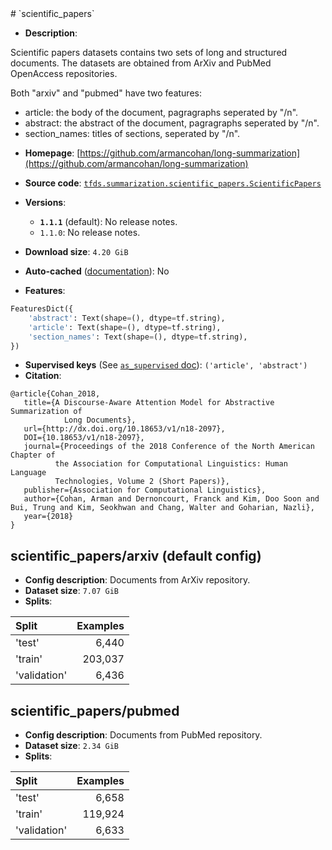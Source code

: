 <div itemscope itemtype="http://schema.org/Dataset">
  <div itemscope itemprop="includedInDataCatalog" itemtype="http://schema.org/DataCatalog">
    <meta itemprop="name" content="TensorFlow Datasets" />
  </div>
  <meta itemprop="name" content="scientific_papers" />
  <meta itemprop="description" content="Scientific papers datasets contains two sets of long and structured documents.&#10;The datasets are obtained from ArXiv and PubMed OpenAccess repositories.&#10;&#10;Both &quot;arxiv&quot; and &quot;pubmed&quot; have two features:&#10;&#10;  - article: the body of the document, pagragraphs seperated by &quot;/n&quot;.&#10;  - abstract: the abstract of the document, pagragraphs seperated by &quot;/n&quot;.&#10;  - section_names: titles of sections, seperated by &quot;/n&quot;.&#10;&#10;To use this dataset:&#10;&#10;```python&#10;import tensorflow_datasets as tfds&#10;&#10;ds = tfds.load(&#x27;scientific_papers&#x27;, split=&#x27;train&#x27;)&#10;for ex in ds.take(4):&#10;  print(ex)&#10;```&#10;&#10;See [the guide](https://www.tensorflow.org/datasets/overview) for more&#10;informations on [tensorflow_datasets](https://www.tensorflow.org/datasets).&#10;&#10;" />
  <meta itemprop="url" content="https://www.tensorflow.org/datasets/catalog/scientific_papers" />
  <meta itemprop="sameAs" content="https://github.com/armancohan/long-summarization" />
  <meta itemprop="citation" content="@article{Cohan_2018,&#10;   title={A Discourse-Aware Attention Model for Abstractive Summarization of&#10;            Long Documents},&#10;   url={http://dx.doi.org/10.18653/v1/n18-2097},&#10;   DOI={10.18653/v1/n18-2097},&#10;   journal={Proceedings of the 2018 Conference of the North American Chapter of&#10;          the Association for Computational Linguistics: Human Language&#10;          Technologies, Volume 2 (Short Papers)},&#10;   publisher={Association for Computational Linguistics},&#10;   author={Cohan, Arman and Dernoncourt, Franck and Kim, Doo Soon and Bui, Trung and Kim, Seokhwan and Chang, Walter and Goharian, Nazli},&#10;   year={2018}&#10;}" />
</div>
# `scientific_papers`

*   **Description**:

Scientific papers datasets contains two sets of long and structured documents.
The datasets are obtained from ArXiv and PubMed OpenAccess repositories.

Both "arxiv" and "pubmed" have two features:

-   article: the body of the document, pagragraphs seperated by "/n".
-   abstract: the abstract of the document, pagragraphs seperated by "/n".
-   section_names: titles of sections, seperated by "/n".

*   **Homepage**:
    [https://github.com/armancohan/long-summarization](https://github.com/armancohan/long-summarization)

*   **Source code**:
    [`tfds.summarization.scientific_papers.ScientificPapers`](https://github.com/tensorflow/datasets/tree/master/tensorflow_datasets/summarization/scientific_papers.py)

*   **Versions**:

    *   **`1.1.1`** (default): No release notes.
    *   `1.1.0`: No release notes.

*   **Download size**: `4.20 GiB`

*   **Auto-cached**
    ([documentation](https://www.tensorflow.org/datasets/performances#auto-caching)):
    No

*   **Features**:

```python
FeaturesDict({
    'abstract': Text(shape=(), dtype=tf.string),
    'article': Text(shape=(), dtype=tf.string),
    'section_names': Text(shape=(), dtype=tf.string),
})
```
*   **Supervised keys** (See
    [`as_supervised` doc](https://www.tensorflow.org/datasets/api_docs/python/tfds/load#args)):
    `('article', 'abstract')`
*   **Citation**:

```
@article{Cohan_2018,
   title={A Discourse-Aware Attention Model for Abstractive Summarization of
            Long Documents},
   url={http://dx.doi.org/10.18653/v1/n18-2097},
   DOI={10.18653/v1/n18-2097},
   journal={Proceedings of the 2018 Conference of the North American Chapter of
          the Association for Computational Linguistics: Human Language
          Technologies, Volume 2 (Short Papers)},
   publisher={Association for Computational Linguistics},
   author={Cohan, Arman and Dernoncourt, Franck and Kim, Doo Soon and Bui, Trung and Kim, Seokhwan and Chang, Walter and Goharian, Nazli},
   year={2018}
}
```

## scientific_papers/arxiv (default config)

*   **Config description**: Documents from ArXiv repository.
*   **Dataset size**: `7.07 GiB`
*   **Splits**:

Split        | Examples
:----------- | -------:
'test'       | 6,440
'train'      | 203,037
'validation' | 6,436

## scientific_papers/pubmed

*   **Config description**: Documents from PubMed repository.
*   **Dataset size**: `2.34 GiB`
*   **Splits**:

Split        | Examples
:----------- | -------:
'test'       | 6,658
'train'      | 119,924
'validation' | 6,633
